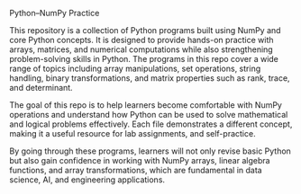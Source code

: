 Python–NumPy Practice

This repository is a collection of Python programs built using NumPy and core Python concepts. It is designed to provide hands-on practice with arrays, matrices, and numerical computations while also strengthening problem-solving skills in Python. The programs in this repo cover a wide range of topics including array manipulations, set operations, string handling, binary transformations, and matrix properties such as rank, trace, and determinant.

The goal of this repo is to help learners become comfortable with NumPy operations and understand how Python can be used to solve mathematical and logical problems effectively. Each file demonstrates a different concept, making it a useful resource for lab assignments, and self-practice.

By going through these programs, learners will not only revise basic Python but also gain confidence in working with NumPy arrays, linear algebra functions, and array transformations, which are fundamental in data science, AI, and engineering applications.
